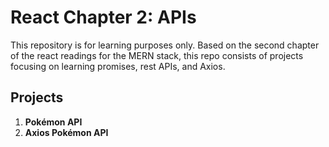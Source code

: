# React Chapter 2: **APIs**

This repository is for learning purposes only. Based on the second chapter of the react readings for the MERN stack, this repo consists of projects focusing on learning promises, rest APIs, and Axios.

## Projects
1. **Pokémon API**
2. **Axios Pokémon API**